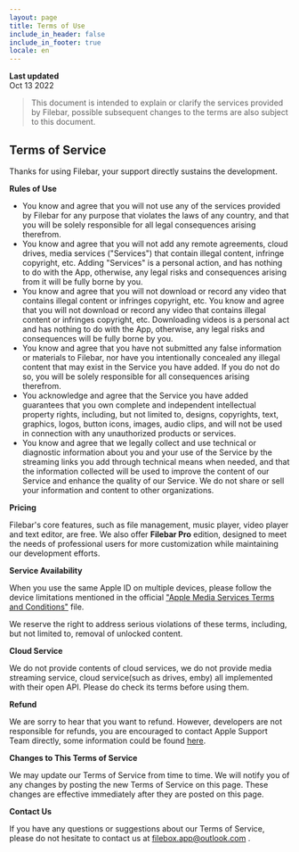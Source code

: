 ```yaml
---
layout: page
title: Terms of Use
include_in_header: false
include_in_footer: true
locale: en
---
```


**Last updated**  
Oct 13 2022

> This document is intended to explain or clarify the services provided by Filebar, possible subsequent changes to the terms are also subject to this document.

## Terms of Service

Thanks for using Filebar, your support directly sustains the development. 

**Rules of Use**

* You know and agree that you will not use any of the services provided by Filebar for any purpose that violates the laws of any country, and that you will be solely responsible for all legal consequences arising therefrom. 
* You know and agree that you will not add any remote agreements, cloud drives, media services ("Services") that contain illegal content, infringe copyright, etc. Adding "Services" is a personal action, and has nothing to do with the App, otherwise, any legal risks and consequences arising from it will be fully borne by you. 
* You know and agree that you will not download or record any video that contains illegal content or infringes copyright, etc. You know and agree that you will not download or record any video that contains illegal content or infringes copyright, etc. Downloading videos is a personal act and has nothing to do with the App, otherwise, any legal risks and consequences will be fully borne by you. 
* You know and agree that you have not submitted any false information or materials to Filebar, nor have you intentionally concealed any illegal content that may exist in the Service you have added. If you do not do so, you will be solely responsible for all consequences arising therefrom. 
* You acknowledge and agree that the Service you have added guarantees that you own complete and independent intellectual property rights, including, but not limited to, designs, copyrights, text, graphics, logos, button icons, images, audio clips, and will not be used in connection with any unauthorized products or services. 
* You know and agree that we legally collect and use technical or diagnostic information about you and your use of the Service by the streaming links you add through technical means when needed, and that the information collected will be used to improve the content of our Service and enhance the quality of our Service. We do not share or sell your information and content to other organizations.

**Pricing**

Filebar's core features, such as file management, music player, video player and text editor, are free. We also offer **Filebar Pro** edition, designed to meet the needs of professional users for more customization while maintaining our development efforts.

**Service Availability**

When you use the same Apple ID on multiple devices, please follow the device limitations mentioned in the official ["Apple Media Services Terms and Conditions"](https://www.apple.com/legal/internet-services/itunes/us/terms.html) file.

We reserve the right to address serious violations of these terms, including, but not limited to, removal of unlocked content.

**Cloud Service**

We do not provide contents of cloud services, we do not provide media streaming service, cloud service(such as drives, emby) all implemented with their open API. Please do check its terms before using them.

**Refund**

We are sorry to hear that you want to refund. However, developers are not responsible for refunds, you are encouraged to contact Apple Support Team directly, some information could be found [here](https://support.apple.com/en-us/HT204084).

**Changes to This Terms of Service**

We may update our Terms of Service from time to time. We will notify you of any changes by posting the new Terms of Service on this page. These changes are effective immediately after they are posted on this page.

**Contact Us**

If you have any questions or suggestions about our Terms of Service, please do not hesitate to contact us at filebox.app@outlook.com .